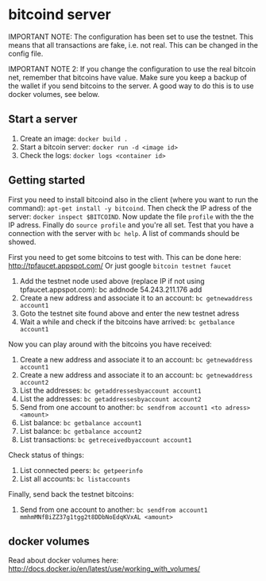 bitcoind server
==============

IMPORTANT NOTE: The configuration has been set to use the testnet. This means that all
transactions are fake, i.e. not real. This can be changed in the config file.

IMPORTANT NOTE 2: If you change the configuration to use the real bitcoin net, remember that 
bitcoins have value. Make sure you keep a backup of the wallet if you send 
bitcoins to the server. A good way to do this is to use docker volumes, see below.


Start a server
--------------

1. Create an image: `docker build .`
2. Start a bitcoin server: `docker run -d <image id>`
3. Check the logs: `docker logs <container id>`


Getting started
---------------

First you need to install bitcoind also in the client (where you want to run the command):
`apt-get install -y bitcoind`. Then check the IP adress of the server: 
`docker inspect $BITCOIND`. Now update the file `profile` with the the IP adress.
Finally do `source profile` and you're all set. Test that you have a connection
with the server with `bc help`. A list of commands should be showed.

First you need to get some bitcoins to test with. This can be done here: http://tpfaucet.appspot.com/
Or just google `bitcoin testnet faucet`

1. Add the testnet node used above (replace IP if not using tpfaucet.appspot.com): bc addnode 54.243.211.176 add
1. Create a new address and associate it to an account: `bc getnewaddress account1`
2. Goto the testnet site found above and enter the new testnet adress
3. Wait a while and check if the bitcoins have arrived: `bc getbalance account1`


Now you can play around with the bitcoins you have received:

1. Create a new address and associate it to an account: `bc getnewaddress account1`
2. Create a new address and associate it to an account: `bc getnewaddress account2`
3. List the addresses: `bc getaddressesbyaccount account1`
4. List the addresses: `bc getaddressesbyaccount account2`
5. Send from one account to another: `bc sendfrom account1 <to adress> <amount>`
6. List balance: `bc getbalance account1`
7. List balance: `bc getbalance account2`
8. List transactions: `bc getreceivedbyaccount account1`


Check status of things:

1. List connected peers: `bc getpeerinfo`
2. List all accounts: `bc listaccounts`


Finally, send back the testnet bitcoins:

1. Send from one account to another: `bc sendfrom account1 mmhmMNfBiZZ37g1tgg2t8DDbNoEdqKVxAL <amount>`


docker volumes
-------------

Read about docker volumes here:  http://docs.docker.io/en/latest/use/working_with_volumes/


